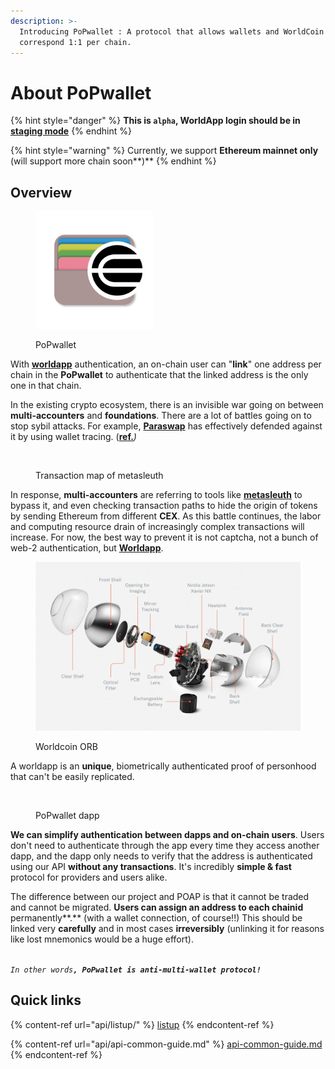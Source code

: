 ```yaml
---
description: >-
  Introducing PoPwallet : A protocol that allows wallets and WorldCoin IDs to
  correspond 1:1 per chain.
---
```


# About PoPwallet

{% hint style="danger" %}
**This is `alpha`, WorldApp login should be in**[ **staging mode**](https://simulator.worldcoin.org/)
{% endhint %}

{% hint style="warning" %}
Currently, we support **Ethereum mainnet only** (will support more chain soon**)**
{% endhint %}

## Overview

<figure><img src=".gitbook/assets/Component 2 (2).png" alt="" width="188"><figcaption><p>PoPwallet</p></figcaption></figure>

With [**worldapp**](https://worldcoin.org/) authentication, an on-chain user can "**link**" one address per chain in the **PoPwallet** to authenticate that the linked address is the only one in that chain.&#x20;

In the existing crypto ecosystem, there is an invisible war going on between **multi-accounters** and **foundations**. There are a lot of battles going on to stop sybil attacks. For example, [**Paraswap**](https://www.paraswap.io/) has effectively defended against it by using wallet tracing. ([**ref.**](https://decrypt.co/86509/paraswap-just-rewrote-the-rules-on-airdops)_)_&#x20;

<figure><img src=".gitbook/assets/스크린샷 2023-06-04 오전 4.11.49.png" alt=""><figcaption><p>Transaction map of metasleuth</p></figcaption></figure>

In response, **multi-accounters** are referring to tools like [**metasleuth**](https://metasleuth.io/) to bypass it, and even checking transaction paths to hide the origin of tokens by sending Ethereum from different **CEX**. As this battle continues, the labor and computing resource drain of increasingly complex transactions will increase. For now, the best way to prevent it is not captcha, not a bunch of web-2 authentication, but [**Worldapp**](https://worldcoin.org/).&#x20;

<figure><img src=".gitbook/assets/image.png" alt=""><figcaption><p>Worldcoin ORB</p></figcaption></figure>

A worldapp is an **unique**, biometrically authenticated proof of personhood that can't be easily replicated.&#x20;

<figure><img src=".gitbook/assets/스크린샷 2023-06-04 오전 4.07.27.png" alt=""><figcaption><p>PoPwallet dapp</p></figcaption></figure>

**We can simplify authentication between dapps and on-chain users**. Users don't need to authenticate through the app every time they access another dapp, and the dapp only needs to verify that the address is authenticated using our API **without any transactions**. It's incredibly **simple & fast** protocol for providers and users alike.

The difference between our project and POAP is that it cannot be traded and cannot be migrated. **Users can assign an address to each chainid** permanently**.** (with a wallet connection, of course!!) This should be linked very **carefully** and in most cases **irreversibly** (unlinking it for reasons like lost mnemonics would be a huge effort).

\
_`In other words`**`, PoPwallet is anti-multi-wallet protocol!`**_

## Quick links

{% content-ref url="api/listup/" %}
[listup](api/listup/)
{% endcontent-ref %}

{% content-ref url="api/api-common-guide.md" %}
[api-common-guide.md](api/api-common-guide.md)
{% endcontent-ref %}
